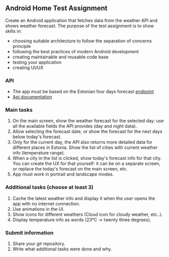 ## Android Home Test Assignment

Create an Android application that fetches data from the weather API and shows weather forecast. The
purpose of the test assignment is to show skills in:

- choosing suitable architecture to follow the separation of concerns principle
- following the best practices of modern Android development
- creating maintainable and reusable code base
- testing your application
- creating UI/UX

### API

- The app must be based on the Estonian four days
  forecast [endpoint](https://weather.aw.ee/api/estonia/forecast)
- [Api documentation](https://weather.aw.ee/swagger/index.html)

### Main tasks

1. On the main screen, show the weather forecast for the selected day: use all the available fields
   the API provides (day and night data).
2. Allow selecting the forecast date, or show the forecast for the next days below today's forecast.
3. Only for the current day, the API also returns more detailed data for different places in
   Estonia. Show the list of cities with current weather info (temperature range).
4. When a city in the list is clicked, show today's forecast info for that city. You can create the
   UX for that yourself: it can be on a separate screen, or replace the today's forecast on the main
   screen, etc.
5. App must work in portrait and landscape modes.

### Additional tasks (choose at least 3)

1. Cache the latest weather info and display it when the user opens the app with no internet
   connection.
2. Use animations in the UI.
3. Show icons for different weathers (Cloud icon for cloudy weather, etc..).
4. Display temperature info as words (23°C -> twenty three degrees).

### Submit information

1. Share your git repository.
2. Write what additional tasks were done and why.
